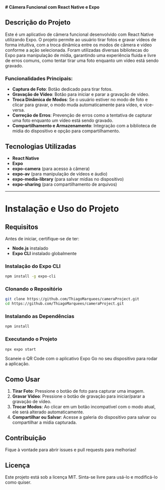 **# Câmera Funcional com React Native e Expo**

## Descrição do Projeto

Este é um aplicativo de câmera funcional desenvolvido com  React Native utilizando Expo. O projeto permite ao usuário tirar fotos e gravar vídeos de forma intuitiva, com a troca dinâmica entre os modos de câmera e vídeo conforme a ação selecionada. Foram utilizadas diversas bibliotecas do Expo para manipulação de mídia, garantindo uma experiência fluida e livre de erros comuns, como tentar tirar uma foto enquanto um vídeo está sendo gravado.

### Funcionalidades Principais:

- **Captura de Foto**: Botão dedicado para tirar fotos.
- **Gravação de Vídeo**: Botão para iniciar e parar a gravação de vídeo.
- **Troca Dinâmica de Modos**: Se o usuário estiver no modo de foto e clicar para gravar, o modo muda automaticamente para vídeo, e vice-versa.
- **Correção de Erros**: Prevenção de erros como a tentativa de capturar uma foto enquanto um vídeo está sendo gravado.
- **Compartilhamento e Armazenamento**: Integração com a biblioteca de mídia do dispositivo e opção para compartilhamento.

## Tecnologias Utilizadas

- **React Native**
- **Expo**
- **expo-camera** (para acesso à câmera)
- **expo-av** (para manipulação de vídeos e áudio)
- **expo-media-library** (para salvar mídias no dispositivo)
- **expo-sharing** (para compartilhamento de arquivos)

---

# Instalação e Uso do Projeto

## Requisitos

Antes de iniciar, certifique-se de ter:

- **Node.js** instalado
- **Expo CLI** instalado globalmente

### Instalação do Expo CLI

```bash
npm install -g expo-cli
```

### Clonando o Repositório

```bash
git clone https://github.com/ThiagoMarquees/cameraProject.git
cd https://github.com/ThiagoMarquees/cameraProject.git
```

### Instalando as Dependências

```bash
npm install
```

### Executando o Projeto

```bash
npx expo start
```

Scaneie o QR Code com o aplicativo Expo Go no seu dispositivo para rodar a aplicação.

## Como Usar

1. **Tirar Foto**: Pressione o botão de foto para capturar uma imagem.
2. **Gravar Vídeo**: Pressione o botão de gravação para iniciar/parar a gravação de vídeo.
3. **Trocar Modos**: Ao clicar em um botão incompatível com o modo atual, ele será alterado automaticamente.
4. **Compartilhar ou Salvar**: Acesse a galeria do dispositivo para salvar ou compartilhar a mídia capturada.

## Contribuição

Fique à vontade para abrir issues e pull requests para melhorias!

## Licença

Este projeto está sob a licença MIT. Sinta-se livre para usá-lo e modificá-lo como quiser.

